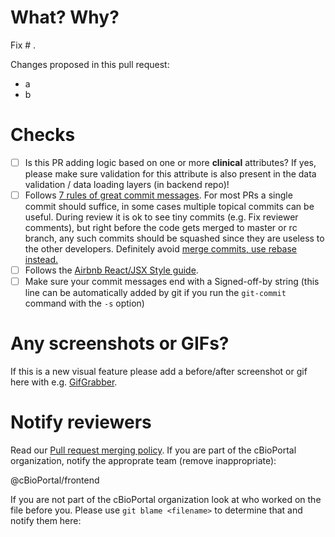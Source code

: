 # What? Why?
Fix # .

Changes proposed in this pull request:
- a
- b

# Checks
- [ ] Is this PR adding logic based on one or more **clinical** attributes? If yes, please make sure validation for this attribute is also present in the data validation / data loading layers (in backend repo)!
- [ ] Follows [7 rules of great commit messages](http://chris.beams.io/posts/git-commit/). For most PRs a single commit should suffice, in some cases multiple topical commits can be useful. During review it is ok to see tiny commits (e.g. Fix reviewer comments), but right before the code gets merged to master or rc branch, any such commits should be squashed since they are useless to the other developers. Definitely avoid [merge commits, use rebase instead.](http://nathanleclaire.com/blog/2014/09/14/dont-be-scared-of-git-rebase/)
- [ ] Follows the [Airbnb React/JSX Style guide](https://github.com/airbnb/javascript/tree/master/react).
- [ ] Make sure your commit messages end with a Signed-off-by string (this line
  can be automatically added by git if you run the `git-commit` command with
  the `-s` option)

# Any screenshots or GIFs?
If this is a new visual feature please add a before/after screenshot or gif
here with e.g. [GifGrabber](http://www.gifgrabber.com/).

# Notify reviewers
Read our [Pull request merging
policy](../CONTRIBUTING.md#pull-request-merging-policy). If you are part of the
cBioPortal organization, notify the approprate team (remove inappropriate):

@cBioPortal/frontend

If you are not part of the cBioPortal organization look at who worked on the
file before you. Please use `git blame <filename>` to determine that
and notify them here:
